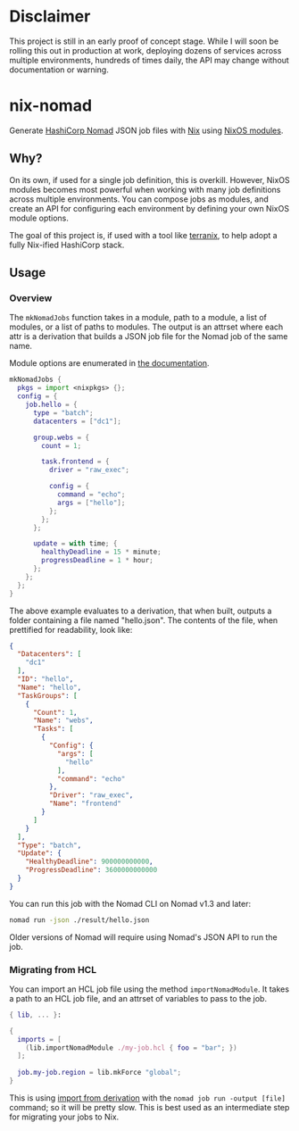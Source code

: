 # Disclaimer

This project is still in an early proof of concept stage. While I will soon be rolling this out in production at work,
deploying dozens of services across multiple environments, hundreds of times daily, the API may change without
documentation or warning.

# nix-nomad

Generate [HashiCorp Nomad](https://nomadproject.io) JSON job files with [Nix](https://nixos.org) using
[NixOS modules](https://github.com/NixOS/nixpkgs/blob/master/lib/modules.nix).

## Why?

On its own, if used for a single job definition, this is overkill. However, NixOS modules becomes most  powerful when
working with many job definitions across multiple environments. You can compose jobs as modules, and create an API for
configuring each environment by defining your own NixOS module options.

The goal of this project is, if used with a tool like [terranix](https://terranix.org), to help adopt a fully Nix-ified HashiCorp stack.

## Usage

### Overview

The `mkNomadJobs` function takes in a module, path to a module, a list of modules, or a list of paths to modules. The
output is an attrset where each attr is a derivation that builds a JSON job file for the Nomad job of the same name.

Module options are enumerated in [the documentation](https://tristanpemble.github.io/nix-nomad/).

```nix
mkNomadJobs {
  pkgs = import <nixpkgs> {};
  config = {
    job.hello = {
      type = "batch";
      datacenters = ["dc1"];

      group.webs = {
        count = 1;

        task.frontend = {
          driver = "raw_exec";

          config = {
            command = "echo";
            args = ["hello"];
          };
        };
      };

      update = with time; {
        healthyDeadline = 15 * minute;
        progressDeadline = 1 * hour;
      };
    };
  };
}
```

The above example evaluates to a derivation, that when built, outputs a folder containing a file named "hello.json".
The contents of the file, when prettified for readability, look like:

```json
{
  "Datacenters": [
    "dc1"
  ],
  "ID": "hello",
  "Name": "hello",
  "TaskGroups": [
    {
      "Count": 1,
      "Name": "webs",
      "Tasks": [
        {
          "Config": {
            "args": [
              "hello"
            ],
            "command": "echo"
          },
          "Driver": "raw_exec",
          "Name": "frontend"
        }
      ]
    }
  ],
  "Type": "batch",
  "Update": {
    "HealthyDeadline": 900000000000,
    "ProgressDeadline": 3600000000000
  }
}
```

You can run this job with the Nomad CLI on Nomad v1.3 and later:

```bash
nomad run -json ./result/hello.json
```

Older versions of Nomad will require using Nomad's JSON API to run the job.

### Migrating from HCL

You can import an HCL job file using the method `importNomadModule`. It takes a path to an HCL job file, and an attrset
of variables to pass to the job.

```nix
{ lib, ... }:

{
  imports = [
    (lib.importNomadModule ./my-job.hcl { foo = "bar"; })
  ];
  
  job.my-job.region = lib.mkForce "global";  
}
```

This is using [import from derivation](https://nixos.wiki/wiki/Import_From_Derivation) with the `nomad job run -output [file]`
command; so it will be pretty slow. This is best used as an intermediate step for migrating your jobs to Nix.
